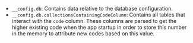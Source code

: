 - `__config.db`: Contains data relative to the database configuration.
- `__config.db.collectionsContainingCodeColumn`: Contains all tables that interact with the `code` column. These columns are parsed to get the higher existing code when the app startup in order to store this number in the memory to attribute new codes based on this value.
